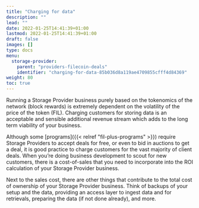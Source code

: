 ```yaml
---
title: "Charging for data"
description: ""
lead: ""
date: 2022-01-25T14:41:39+01:00
lastmod: 2022-01-25T14:41:39+01:00
draft: false
images: []
type: docs
menu:
  storage-provider:
    parent: "providers-filecoin-deals"
    identifier: "charging-for-data-85b036d8a119ae4709855cfff4d84369"
weight: 80
toc: true
---
```


Running a Storage Provider business purely based on the tokenomics of the network (block rewards) is extremely dependent on the volatility of the price of the token (FIL). Charging customers for storing data is an acceptable and sensible additional revenue stream which adds to the long term viability of your business.

Although some [programs]({{< relref "fil-plus-programs" >}}) require Storage Providers to accept deals for free, or even to bid in auctions to get a deal, it is good practice to charge customers for the vast majority of client deals. When you’re doing business development to scout for new customers, there is a cost-of-sales that you need to incorporate into the ROI calculation of your Storage Provider business.

Next to the sales cost, there are other things that contribute to the total cost of ownership of your Storage Provider business. Think of backups of your setup and the data, providing an access layer to ingest data and for retrievals, preparing the data (if not done already), and more.
<!-- TODO STEF BOB ANGELO I feel this section needs a lot more example detail. It basically says 3 different business models are in play, but raises more questions than it answers -->